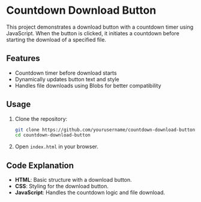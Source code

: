 # Countdown Download Button

This project demonstrates a download button with a countdown timer using JavaScript. When the button is clicked, it initiates a countdown before starting the download of a specified file.

## Features

-   Countdown timer before download starts
-   Dynamically updates button text and style
-   Handles file downloads using Blobs for better compatibility

## Usage

1. Clone the repository:
    ```sh
    git clone https://github.com/yourusername/countdown-download-button.git
    cd countdown-download-button
    ```
2. Open `index.html` in your browser.

## Code Explanation

-   **HTML**: Basic structure with a download button.
-   **CSS**: Styling for the download button.
-   **JavaScript**: Handles the countdown logic and file download.
